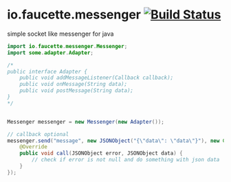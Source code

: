 io.faucette.messenger [![Build Status](https://travis-ci.org/nathanfaucett/io.faucette.messenger.svg?branch=master)](https://travis-ci.org/nathanfaucett/io.faucette.messenger)
=======

simple socket like messenger for java

```java
import io.faucette.messenger.Messenger;
import some.adapter.Adapter;

/*
public interface Adapter {
    public void addMessageListener(Callback callback);
    public void onMessage(String data);
    public void postMessage(String data);
}
*/


Messenger messenger = new Messenger(new Adapter());

// callback optional
messenger.send("message", new JSONObject("{\"data\": \"data\"}"), new Callback() {
    @Override
    public void call(JSONObject error, JSONObject data) {
        // check if error is not null and do something with json data
    }
});
```
